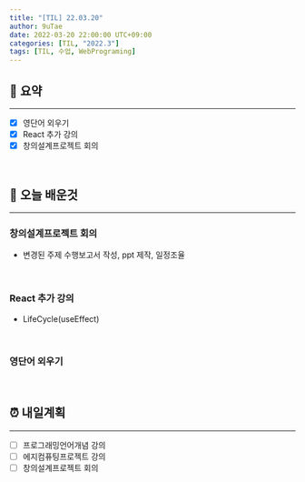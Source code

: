 ```yaml
---
title: "[TIL] 22.03.20"
author: 9uTae
date: 2022-03-20 22:00:00 UTC+09:00
categories: [TIL, "2022.3"]
tags: [TIL, 수업, WebPrograming]
---
```


## 🏁 요약

---

- [x] 영단어 외우기
- [x] React 추가 강의
- [x] 창의설계프로젝트 회의

<br>

## 📑 오늘 배운것

---

### 창의설계프로젝트 회의

- 변경된 주제 수행보고서 작성, ppt 제작, 일정조율

<br>

### React 추가 강의

- LifeCycle(useEffect)

<br>

### 영단어 외우기

<br>

## ⏰ 내일계획

---

- [ ] 프로그래밍언어개념 강의
- [ ] 에지컴퓨팅프로젝트 강의
- [ ] 창의설계프로젝트 회의

<br>